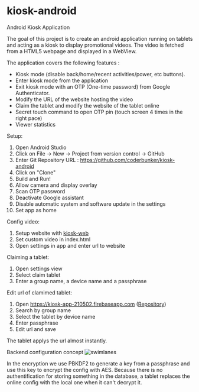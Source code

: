 # kiosk-android
Android Kiosk Application

The goal of this project is to create an android application running on tablets and acting as a kiosk to display promotional videos.
The video is fetched from a HTML5 webpage and displayed in a WebView.

The application covers the following features :

- Kiosk mode (disable back/home/recent activities/power, etc buttons). 
- Enter kiosk mode from the application
- Exit kiosk mode with an OTP (One-time password) from Google Authenticator.
- Modify the URL of the website hosting the video
- Claim the tablet and modify the website of the tablet online
- Secret touch command to open OTP pin (touch screen 4 times in the right pace)
- Viewer statistics

Setup:

1. Open Android Studio
2. Click on File -> New -> Project from version control -> GitHub
3. Enter Git Repository URL : https://github.com/coderbunker/kiosk-android
4. Click on "Clone"
5. Build and Run!
6. Allow camera and display overlay
7. Scan OTP password
8. Deactivate Google assistant
9. Disable automatic system and software update in the settings
10. Set app as home

Config video:

1. Setup website with [kiosk-web](https://github.com/coderbunker/kiosk-web)
2. Set custom video in index.html
3. Open settings in app and enter url to website

Claiming a tablet:

1. Open settings view
2. Select claim tablet
3. Enter a group name, a device name and a passphrase

Edit url of clamimed tablet:

1. Open https://kiosk-app-210502.firebaseapp.com ([Repository](https://github.com/coderbunker/kiosk-admin))
2. Search by group name
3. Select the tablet by device name
4. Enter passphrase
5. Edit url and save

The tablet applys the url almost instantly.

Backend configuration concept
![swimlanes](https://github.com/coderbunker/kiosk-android/blob/documentation/files/swimlanes.png)

In the encryption we use PBKDF2 to generate a key from a passphrase and use this key to encrypt the config with AES.
Because there is no authentification for storing something in the database, a tablet replaces the online config with the local one when it can't decrypt it.
